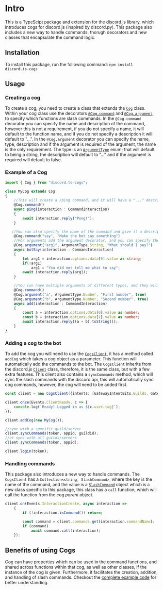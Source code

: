 # Intro 
This is a TypeScipt package and extension for the discord.js library, which introduces cogs for discord.js (inspired by discord.py). 
This package also includes a new way to handle commands, thorugh decorators and new classes that encapsulate the command logic.
## Installation
To install this package, run the following command:
```npm install discord.ts-cogs```
## Usage
### Creating a cog
To create a cog, you need to create a class that extends the <a href="https://github.com/Disuqi/discord.ts-cogs/blob/main/src/cog.ts#L6">`Cog`</a> class.
Within your cog class use the decorators <a href="https://github.com/Disuqi/discord.ts-cogs/blob/main/src/cog.ts#L10">`@Cog.command`</a> and <a href="https://github.com/Disuqi/discord.ts-cogs/blob/main/src/cog.ts#L33">`@Cog.argument`</a>, to specify which functions are slash commands.
In the `@Cog.command` decorator you can specify the name and description of the command, however this is not a requirement, if you do not specify a name, it will default to the function name, and if you do not specify a description it will default to "...".
In the `@Cog.argument` decorator you can specify the name, type, description and if the argument is required of the argument, the name is the only requirement. The type is an <a href="https://github.com/Disuqi/discord.ts-cogs/blob/main/src/argument.ts#L1">`ArgumentType`</a> enum; that will default to being a string, the description will default to "..." and if the argument is required will default to false.

### Example of a Cog
```ts
import { Cog } from "discord.ts-cogs";

class MyCog extends Cog 
{
    //This will create a /ping command, and it will have a "..." description
    @Cog.command()
    async ping(interaction : CommandInteraction)
    {
        await interaction.reply("Pong!");
    }

   //You can also specify the name of the command and give it a description, in this case the command will be /say with the description "Make the bot say something"
    @Cog.command("say", "Make the bot say something")
    //For arguments add the argument decorator, and you can specify the name, type and description of the argument
    @Cog.argument("arg1", ArgumentType.String, "What should I say?")
    async botSay(interaction : CommandInteraction)
    {
        let arg1 = interaction.options.data[0].value as string;
        if(!arg1)
            arg1 = "You did not tell me what to say";
        await interaction.reply(arg1);
    }

    //You can have multiple arguments of different types, and they will be displayed in the order they are declared. The following arguments are set to be required.
    @Cog.command()
    @Cog.argument("a", ArgumentType.Number, "First number", true)
    @Cog.argument("b", ArgumentType.Number, "Second number", true)
    async add(interaction : CommandInteraction)
    {
        const a = interaction.options.data[0].value as number;
        const b = interaction.options.data[1].value as number;
        await interaction.reply((a + b).toString());
    }
}
```

### Adding a cog to the bot
To add the cog you will need to use the <a href="https://github.com/Disuqi/discord.ts-cogs/blob/main/src/cogs-client.ts">`CogsClient`</a>, it has a method called `addCog` which takes a cog object as a parameter.
This function will automatically add the commands to the bot.
The `CogsClient` inherits from the discord.js <a href="https://old.discordjs.dev/#/docs/discord.js/main/class/Client">`Client`</a> class, therefore, it is the same class, but with a few extra features.
This client also contains a `syncCommands` method, which will sync the slash commands with the discord api, this will automatically sync cog commands, however, the cog will need to be added first.
```ts
const client = new CogsClient({intents: [GatewayIntentBits.Guilds, GatewayIntentBits.GuildMessages, GatewayIntentBits.MessageContent]});

client.once(Events.ClientReady, c => {
	console.log(`Ready! Logged in as ${c.user.tag}`);
});

client.addCog(new MyCog());

//sync with a specific guild/server
client.syncCommands(token, appid, guildid);
//or sync with all guilds/servers
client.syncCommands(token, appid);

client.login(token);
```
### Handling commands
This package also introduces a new way to handle commands. The `CogsClient` has a `Collection<string, SlashCommand>`, where the key is the name of the command, and the value is a <a href="https://github.com/Disuqi/discord.ts-cogs/blob/main/src/command.ts#L75">`SlashCommand`</a> object which is a new class specific to this package, this class has a `call` function, which will call the function from the cog _parent_ object.
```ts
client.on(Events.InteractionCreate, async interaction => 
	{
		if (!interaction.isCommand()) return;

		const command = client.commands.get(interaction.commandName);
		if (command)
			await command.call(interaction);
	});
```

## Benefits of using Cogs
Cog can have properties which can be used in the command functions, and shared across functions within that cog, as well as other classes, if the instance of the cog is given. Furthermore, it facilitates the creation, addition, and handling of slash commands.
Checkout the <a href="https://github.com/Disuqi/discord.ts-cogs/blob/main/example/example.ts">complete example code</a> for better understanding. 
